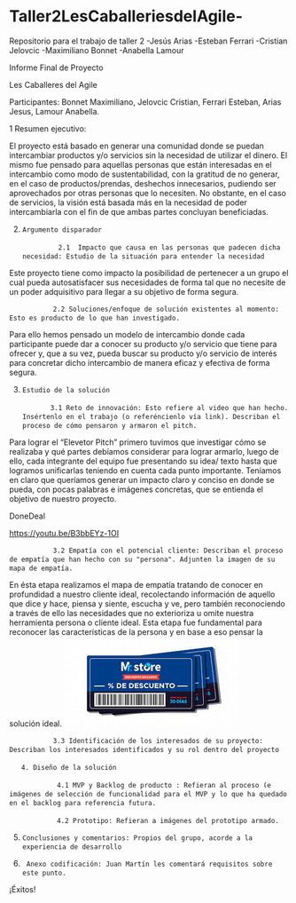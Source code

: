 # Taller2LesCaballeriesdelAgile-
Repositorio para el trabajo de taller 2
-Jesús Arias
-Esteban Ferrari
-Cristian Jelovcic 
-Maximiliano Bonnet
-Anabella Lamour

Informe Final de Proyecto 

Les Caballeres del Agile 

Participantes: Bonnet Maximiliano, Jelovcic Cristian, Ferrari Esteban, Arias Jesus, Lamour Anabella. 

 

1 Resumen ejecutivo:  

El proyecto está basado en generar una comunidad donde se puedan intercambiar productos y/o servicios sin la necesidad de utilizar el dinero. El mismo fue pensado para aquellas personas que están interesadas en el intercambio como modo de sustentabilidad, con la gratitud de no generar, en el caso de productos/prendas, deshechos innecesarios, pudiendo ser aprovechados por otras personas que lo necesiten. No obstante, en el caso de servicios, la visión está basada más en la necesidad de poder intercambiarla con el fin de que ambas partes concluyan beneficiadas. 
 

2.     Argumento disparador 

                2.1  Impacto que causa en las personas que padecen dicha necesidad: Estudio de la situación para entender la necesidad 

Este proyecto tiene como impacto la posibilidad de pertenecer a un grupo el cual pueda autosatisfacer sus necesidades de forma tal que no necesite de un poder adquisitivo para llegar a su objetivo de forma segura. 

               2.2 Soluciones/enfoque de solución existentes al momento: Esto es producto de lo que han investigado.  

Para ello hemos pensado un modelo de intercambio donde cada participante puede dar a conocer su producto y/o servicio que tiene para ofrecer y, que a su vez, pueda buscar su producto y/o servicio de interés para concretar dicho intercambio de manera eficaz y efectiva de forma segura. 

3.     Estudio de la solución 

              3.1 Reto de innovación: Esto refiere al video que han hecho. Insértenlo en el trabajo (o referéncienlo vía link). Describan el proceso de cómo pensaron y armaron el pitch. 

Para lograr el “Elevetor Pitch” primero tuvimos que investigar cómo se realizaba y qué partes debíamos considerar para lograr armarlo, luego de ello, cada integrante del equipo fue presentando su idea/ texto hasta que logramos unificarlas teniendo en cuenta cada punto importante. Teníamos en claro que queríamos generar un impacto claro y conciso en donde se pueda, con pocas palabras e imágenes concretas, que se entienda el objetivo de nuestro proyecto. 

DoneDeal 

https://youtu.be/B3bbEYz-1OI

 

               3.2 Empatía con el potencial cliente: Describan el proceso de empatía que han hecho con su "persona". Adjunten la imagen de su mapa de empatía. 

En ésta etapa realizamos el mapa de empatía tratando de conocer en profundidad a nuestro cliente ideal, recolectando información de aquello que dice y hace, piensa y siente, escucha y ve, pero también reconociendo a través de ello las necesidades que no exterioriza u omite nuestra herramienta persona o cliente ideal. Esta etapa fue fundamental para reconocer las características de la persona y en base a eso pensar la solución ideal. 
 ![image](https://github.com/MaximilianoBonnet/Taller2LesCaballeriesdelAgile-/blob/main/imagenes/background.jpeg)

               3.3 Identificación de los interesados de su proyecto: Describan los interesados identificados y su rol dentro del proyecto 

       4. Diseño de la solución 

                4.1 MVP y Backlog de producto : Refieran al proceso (e imágenes de selección de funcionalidad para el MVP y lo que ha quedado en el backlog para referencia futura. 

                4.2 Prototipo: Refieran a imágenes del prototipo armado. 

5.     Conclusiones y comentarios: Propios del grupo, acorde a la experiencia de desarrollo 

6.      Anexo codificación: Juan Martín les comentará requisitos sobre este punto. 

¡Éxitos! 

 
